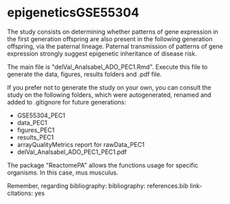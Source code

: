 # epigeneticsGSE55304

The study consists on determining whether patterns of gene expression in the first generation offspring are also present in the following generation offspring, via the paternal lineage. Paternal transmission of patterns of gene expression strongly suggest epigenetic inheritance of disease risk.

The main file is "delVal_AnaIsabel_ADO_PEC1.Rmd". Execute this file to generate the data, figures, results folders and .pdf file.

If you prefer not to generate the study on your own, you can consult the study on the following folders, which were autogenerated, renamed and added to .gitignore for future generations:
- GSE55304_PEC1
- data_PEC1
- figures_PEC1
- results_PEC1
- arrayQualityMetrics report for rawData_PEC1
- delVal_AnaIsabel_ADO_PEC1_PEC1.pdf


The package "ReactomePA" allows the functions usage for specific organisms. In this case, mus musculus.

Remember, regarding bibliography:
bibliography: references.bib
link-citations: yes
